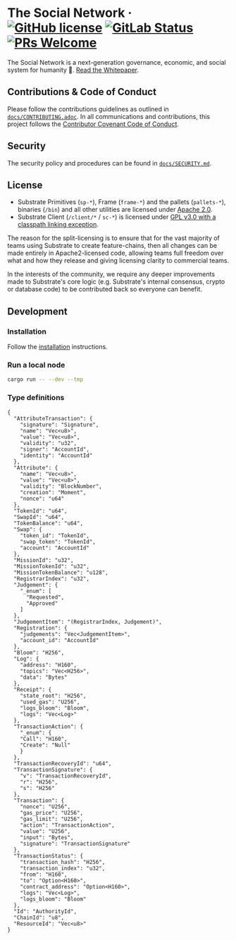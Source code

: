 # The Social Network &middot; [![GitHub license](https://img.shields.io/badge/license-GPL3%2FApache2-blue)](LICENSE) [![GitLab Status](https://gitlab.parity.io/parity/substrate/badges/master/pipeline.svg)](https://gitlab.parity.io/parity/substrate/pipelines) [![PRs Welcome](https://img.shields.io/badge/PRs-welcome-brightgreen.svg)](docs/CONTRIBUTING.adoc)

The Social Network is a next-generation governance, economic, and social system for humanity 🚀. [Read the Whitepaper](https://bit.ly/2Jheagq).

## Contributions & Code of Conduct

Please follow the contributions guidelines as outlined in [`docs/CONTRIBUTING.adoc`](docs/CONTRIBUTING.adoc). In all communications and contributions, this project follows the [Contributor Covenant Code of Conduct](docs/CODE_OF_CONDUCT.md).

## Security

The security policy and procedures can be found in [`docs/SECURITY.md`](docs/SECURITY.md).

## License

- Substrate Primitives (`sp-*`), Frame (`frame-*`) and the pallets (`pallets-*`), binaries (`/bin`) and all other utilities are licensed under [Apache 2.0](LICENSE-APACHE2).
- Substrate Client (`/client/*` / `sc-*`) is licensed under [GPL v3.0 with a classpath linking exception](LICENSE-GPL3).

The reason for the split-licensing is to ensure that for the vast majority of teams using Substrate to create feature-chains, then all changes can be made entirely in Apache2-licensed code, allowing teams full freedom over what and how they release and giving licensing clarity to commercial teams.

In the interests of the community, we require any deeper improvements made to Substrate's core logic (e.g. Substrate's internal consensus, crypto or database code) to be contributed back so everyone can benefit.

## Development

### Installation

Follow the [installation](https://substrate.dev/docs/en/knowledgebase/getting-started/) instructions.

### Run a local node

```bash
cargo run -- --dev --tmp
```

### Type definitions

```
{
  "AttributeTransaction": {
    "signature": "Signature",
    "name": "Vec<u8>",
    "value": "Vec<u8>",
    "validity": "u32",
    "signer": "AccountId",
    "identity": "AccountId"
  },
  "Attribute": {
    "name": "Vec<u8>",
    "value": "Vec<u8>",
    "validity": "BlockNumber",
    "creation": "Moment",
    "nonce": "u64"
  },
  "TokenId": "u64",
  "SwapId": "u64",
  "TokenBalance": "u64",
  "Swap": {
    "token_id": "TokenId",
    "swap_token": "TokenId",
    "account": "AccountId"
  },
  "MissionId": "u32",
  "MissionTokenId": "u32",
  "MissionTokenBalance": "u128",
  "RegistrarIndex": "u32",
  "Judgement": {
    "_enum": [
      "Requested",
      "Approved"
    ]
  },
  "JudgementItem": "(RegistrarIndex, Judgement)",
  "Registration": {
    "judgements": "Vec<JudgementItem>",
    "account_id": "AccountId"
  },
  "Bloom": "H256",
  "Log": {
    "address": "H160",
    "topics": "Vec<H256>",
    "data": "Bytes"
  },
  "Receipt": {
    "state_root": "H256",
    "used_gas": "U256",
    "logs_bloom": "Bloom",
    "logs": "Vec<Log>"
  },
  "TransactionAction": {
    "_enum": {
	"Call": "H160",
	"Create": "Null"
    }
  },
  "TransactionRecoveryId": "u64",
  "TransactionSignature": {
    "v": "TransactionRecoveryId",
    "r": "H256",
    "s": "H256"
  },
  "Transaction": {
    "nonce": "U256",
    "gas_price": "U256",
    "gas_limit": "U256",
    "action": "TransactionAction",
    "value": "U256",
    "input": "Bytes",
    "signature": "TransactionSignature"
  },
  "TransactionStatus": {
    "transaction_hash": "H256",
    "transaction_index": "u32",
    "from": "H160",
    "to": "Option<H160>",
    "contract_address": "Option<H160>",
    "logs": "Vec<Log>",
    "logs_bloom": "Bloom"
  },
  "Id": "AuthorityId",
  "ChainId": "u8",
  "ResourceId": "Vec<u8>"
}
```
